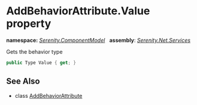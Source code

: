 # AddBehaviorAttribute.Value property
**namespace:** *[Serenity.ComponentModel](../../README.md#serenity.componentmodel-namespace)*   **assembly**: *[Serenity.Net.Services](../../README.md)*

Gets the behavior type

```csharp
public Type Value { get; }
```

## See Also

* class [AddBehaviorAttribute](../AddBehaviorAttribute.md)